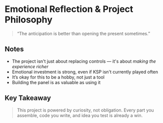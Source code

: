 # Emotional Reflection & Project Philosophy

> “The anticipation is better than opening the present sometimes.”

## Notes

- The project isn't just about replacing controls — it's about *making the experience richer*
- Emotional investment is strong, even if KSP isn't currently played often
- It’s okay for this to be a hobby, not just a tool
- Building the panel is as valuable as using it

## Key Takeaway

> This project is powered by curiosity, not obligation.
> Every part you assemble, code you write, and idea you test is already a win.